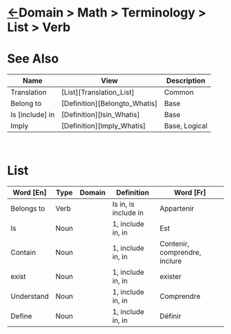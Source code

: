<head><link rel="stylesheet" href="../../../md.css"/></head>


[//]: #(Reference)
[Repo_Readme]:    ../../terminology/README.md

# [&larr;][Repo_Readme]Domain > Math > Terminology > List > Verb


# See Also
|Name|View|Description|
|--|--|--|
|Translation|[List][Translation_List]|Common|
|Belong to|[Definition][Belongto_Whatis]|Base|
|Is [include] in|[Definition][Isin_Whatis]|Base|
|Imply|[Definition][Imply_Whatis]|Base, Logical|
<br>


# List
|Word [En]|Type|Domain|Definition|Word [Fr]|
|-|-|-|-|-|
|Belongs to|Verb||Is in, is include in|Appartenir|
|Is|Noun||1, include in, in|Est|
|Contain|Noun||1, include in, in|Contenir, comprendre, inclure|
|exist|Noun||1, include in, in|exister|
|Understand|Noun||1, include in, in|Comprendre|
|Define|Noun||1, include in, in|Définir|
